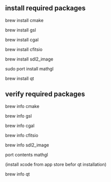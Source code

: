 ## install required packages
brew install cmake

brew install gsl

brew install cgal

brew install cfitsio

brew install sdl2_image

sudo port install mathgl

brew install qt

## verify required packages
brew info cmake

brew info gsl

brew info cgal

brew info cfitsio

brew info sdl2_image

port contents mathgl

(install xcode from app store befor qt installation)

brew info qt
